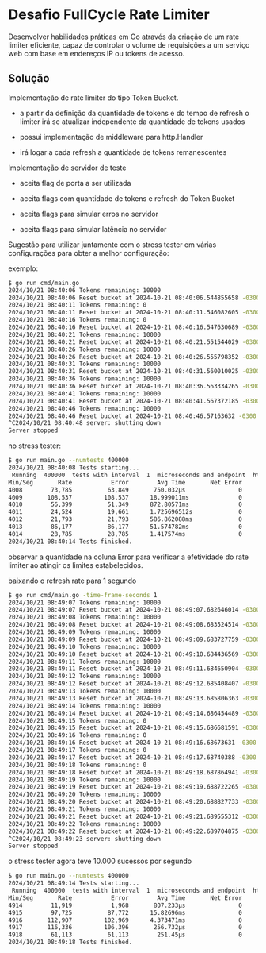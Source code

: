 # Desafio FullCycle Rate Limiter

Desenvolver habilidades práticas em Go através da criação de um rate limiter eficiente, capaz de controlar o volume de requisições a um serviço web com base em endereços IP ou tokens de acesso.

## Solução

Implementação de rate limiter do tipo Token Bucket.

- a partir da definição da quantidade de tokens e do tempo de refresh o limiter irá se atualizar independente da quantidade de tokens usados

- possui implementação de middleware para http.Handler

- irá logar a cada refresh a quantidade de tokens remanescentes

Implementação de servidor de teste

- aceita flag de porta a ser utilizada

- aceita flags com quantidade de tokens e refresh do Token Bucket

- aceita flags para simular erros no servidor

- aceita flags para simular latência no servidor


Sugestão para utilizar juntamente com o stress tester em várias configurações para obter a melhor configuração:

exemplo:

```bash
$ go run cmd/main.go 
2024/10/21 08:40:06 Tokens remaining: 10000
2024/10/21 08:40:06 Reset bucket at 2024-10-21 08:40:06.544855658 -0300 -03 m=+5.005055072
2024/10/21 08:40:11 Tokens remaining: 0
2024/10/21 08:40:11 Reset bucket at 2024-10-21 08:40:11.546082605 -0300 -03 m=+10.006281983
2024/10/21 08:40:16 Tokens remaining: 0
2024/10/21 08:40:16 Reset bucket at 2024-10-21 08:40:16.547630689 -0300 -03 m=+15.007830116
2024/10/21 08:40:21 Tokens remaining: 10000
2024/10/21 08:40:21 Reset bucket at 2024-10-21 08:40:21.551544029 -0300 -03 m=+20.011743460
2024/10/21 08:40:26 Tokens remaining: 10000
2024/10/21 08:40:26 Reset bucket at 2024-10-21 08:40:26.555798352 -0300 -03 m=+25.015997761
2024/10/21 08:40:31 Tokens remaining: 10000
2024/10/21 08:40:31 Reset bucket at 2024-10-21 08:40:31.560010025 -0300 -03 m=+30.020209437
2024/10/21 08:40:36 Tokens remaining: 10000
2024/10/21 08:40:36 Reset bucket at 2024-10-21 08:40:36.563334265 -0300 -03 m=+35.023533671
2024/10/21 08:40:41 Tokens remaining: 10000
2024/10/21 08:40:41 Reset bucket at 2024-10-21 08:40:41.567372185 -0300 -03 m=+40.027571604
2024/10/21 08:40:46 Tokens remaining: 10000
2024/10/21 08:40:46 Reset bucket at 2024-10-21 08:40:46.57163632 -0300 -03 m=+45.031835753
^C2024/10/21 08:40:48 server: shutting down
Server stopped
```

no stress tester:

```bash
$ go run main.go --numtests 400000 
2024/10/21 08:40:08 Tests starting...
 Running  400000  tests with interval  1  microseconds and endpoint  http://localhost:8080/hello
Min/Seg       Rate           Error        Avg Time       Net Error
4008        73,785          63,849       750.032µs               0
4009       108,537         108,537      18.999011ms              0
4010        56,399          51,349      872.80571ms              0
4011        24,524          19,661      1.725696512s             0
4012        21,793          21,793      586.862088ms             0
4013        86,177          86,177      51.574782ms              0
4014        28,785          28,785      1.417574ms               0
2024/10/21 08:40:14 Tests finished.

```

observar a quantidade na coluna Error para verificar a efetividade do rate limiter ao atingir os limites estabelecidos.

baixando o refresh rate para 1 segundo

```bash
$ go run cmd/main.go -time-frame-seconds 1
2024/10/21 08:49:07 Tokens remaining: 10000
2024/10/21 08:49:07 Reset bucket at 2024-10-21 08:49:07.682646014 -0300 -03 m=+1.001003578
2024/10/21 08:49:08 Tokens remaining: 10000
2024/10/21 08:49:08 Reset bucket at 2024-10-21 08:49:08.683524514 -0300 -03 m=+2.001882080
2024/10/21 08:49:09 Tokens remaining: 10000
2024/10/21 08:49:09 Reset bucket at 2024-10-21 08:49:09.683727759 -0300 -03 m=+3.002085328
2024/10/21 08:49:10 Tokens remaining: 10000
2024/10/21 08:49:10 Reset bucket at 2024-10-21 08:49:10.684436569 -0300 -03 m=+4.002794106
2024/10/21 08:49:11 Tokens remaining: 10000
2024/10/21 08:49:11 Reset bucket at 2024-10-21 08:49:11.684650904 -0300 -03 m=+5.003008470
2024/10/21 08:49:12 Tokens remaining: 10000
2024/10/21 08:49:12 Reset bucket at 2024-10-21 08:49:12.685408407 -0300 -03 m=+6.003765970
2024/10/21 08:49:13 Tokens remaining: 10000
2024/10/21 08:49:13 Reset bucket at 2024-10-21 08:49:13.685806363 -0300 -03 m=+7.004163953
2024/10/21 08:49:14 Tokens remaining: 10000
2024/10/21 08:49:14 Reset bucket at 2024-10-21 08:49:14.686454489 -0300 -03 m=+8.004812050
2024/10/21 08:49:15 Tokens remaining: 0
2024/10/21 08:49:15 Reset bucket at 2024-10-21 08:49:15.686681591 -0300 -03 m=+9.005039133
2024/10/21 08:49:16 Tokens remaining: 0
2024/10/21 08:49:16 Reset bucket at 2024-10-21 08:49:16.68673631 -0300 -03 m=+10.005093853
2024/10/21 08:49:17 Tokens remaining: 0
2024/10/21 08:49:17 Reset bucket at 2024-10-21 08:49:17.68740388 -0300 -03 m=+11.005761412
2024/10/21 08:49:18 Tokens remaining: 0
2024/10/21 08:49:18 Reset bucket at 2024-10-21 08:49:18.687864941 -0300 -03 m=+12.006222471
2024/10/21 08:49:19 Tokens remaining: 10000
2024/10/21 08:49:19 Reset bucket at 2024-10-21 08:49:19.688722265 -0300 -03 m=+13.007079827
2024/10/21 08:49:20 Tokens remaining: 10000
2024/10/21 08:49:20 Reset bucket at 2024-10-21 08:49:20.688827733 -0300 -03 m=+14.007185266
2024/10/21 08:49:21 Tokens remaining: 10000
2024/10/21 08:49:21 Reset bucket at 2024-10-21 08:49:21.689555312 -0300 -03 m=+15.007912892
2024/10/21 08:49:22 Tokens remaining: 10000
2024/10/21 08:49:22 Reset bucket at 2024-10-21 08:49:22.689704875 -0300 -03 m=+16.008062444
^C2024/10/21 08:49:23 server: shutting down
Server stopped
```

o stress tester agora teve 10.000 sucessos por segundo

```bash
$ go run main.go --numtests 400000 
2024/10/21 08:49:14 Tests starting...
 Running  400000  tests with interval  1  microseconds and endpoint  http://localhost:8080/hello
Min/Seg       Rate           Error        Avg Time       Net Error
4914        11,919           1,968       807.233µs               0
4915        97,725          87,772      15.82696ms               0
4916       112,907         102,969      4.373471ms               0
4917       116,336         106,396       256.732µs               0
4918        61,113          61,113        251.45µs               0
2024/10/21 08:49:18 Tests finished.
```